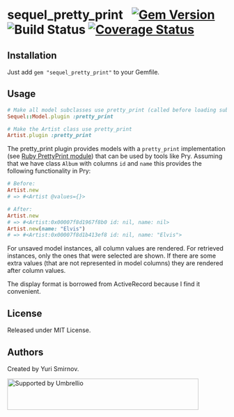 # sequel_pretty_print   [![Gem Version](https://badge.fury.io/rb/sequel_pretty_print.svg)](https://badge.fury.io/rb/sequel_pretty_print) ![Build Status](https://github.com/umbrellio/sequel_pretty_print/actions/workflows/ci.yml/badge.svg) [![Coverage Status](https://coveralls.io/repos/github/umbrellio/sequel_pretty_print/badge.svg?branch=master)](https://coveralls.io/github/umbrellio/sequel_pretty_print?branch=master)

## Installation
Just add `gem "sequel_pretty_print"` to your Gemfile.

## Usage

```ruby
# Make all model subclasses use pretty_print (called before loading subclasses)
Sequel::Model.plugin :pretty_print

# Make the Artist class use pretty_print
Artist.plugin :pretty_print
```

The pretty_print plugin provides models with a `pretty_print` implementation (see [Ruby PrettyPrint module](http://ruby-doc.org/stdlib/libdoc/prettyprint/rdoc/PrettyPrint.html)) that can be used by tools like Pry. Assuming that we have class `Album` with columns `id` and `name` this provides the following functionality in Pry:

```ruby
# Before:
Artist.new
# => #<Artist @values={}>

# After:
Artist.new
# => #<Artist:0x00007f8d1967f8b0 id: nil, name: nil>
Artist.new(name: "Elvis")
# => #<Artist:0x00007f8d1b413ef8 id: nil, name: "Elvis">
```

For unsaved model instances, all column values are rendered. For retrieved instances, only the ones that were selected are shown. If there are some extra values (that are not represented in model columns) they are rendered after column values.

The display format is borrowed from ActiveRecord because I find it convenient.

## License
Released under MIT License.

## Authors
Created by Yuri Smirnov.

<a href="https://github.com/umbrellio/">
<img style="float: left;" src="https://umbrellio.github.io/Umbrellio/supported_by_umbrellio.svg" alt="Supported by Umbrellio" width="439" height="72">
</a>
